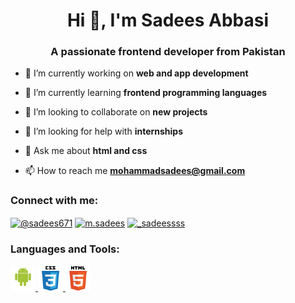 <h1 align="center">Hi 👋, I'm Sadees Abbasi</h1>
<h3 align="center">A passionate frontend developer from Pakistan</h3>

- 🔭 I’m currently working on **web and app development**

- 🌱 I’m currently learning **frontend programming languages**

- 👯 I’m looking to collaborate on **new projects**

- 🤝 I’m looking for help with **internships**

- 💬 Ask me about **html and css**

- 📫 How to reach me **mohammadsadees@gmail.com**

<h3 align="left">Connect with me:</h3>
<p align="left">
<a href="https://twitter.com/@sadees671" target="blank"><img align="center" src="https://raw.githubusercontent.com/rahuldkjain/github-profile-readme-generator/master/src/images/icons/Social/twitter.svg" alt="@sadees671" height="30" width="40" /></a>
<a href="https://fb.com/m.sadees" target="blank"><img align="center" src="https://raw.githubusercontent.com/rahuldkjain/github-profile-readme-generator/master/src/images/icons/Social/facebook.svg" alt="m.sadees" height="30" width="40" /></a>
<a href="https://instagram.com/_sadeessss" target="blank"><img align="center" src="https://raw.githubusercontent.com/rahuldkjain/github-profile-readme-generator/master/src/images/icons/Social/instagram.svg" alt="_sadeessss" height="30" width="40" /></a>
</p>

<h3 align="left">Languages and Tools:</h3>
<p align="left"> <a href="https://developer.android.com" target="_blank" rel="noreferrer"> <img src="https://raw.githubusercontent.com/devicons/devicon/master/icons/android/android-original-wordmark.svg" alt="android" width="40" height="40"/> </a> <a href="https://www.w3schools.com/css/" target="_blank" rel="noreferrer"> <img src="https://raw.githubusercontent.com/devicons/devicon/master/icons/css3/css3-original-wordmark.svg" alt="css3" width="40" height="40"/> </a> <a href="https://www.w3.org/html/" target="_blank" rel="noreferrer"> <img src="https://raw.githubusercontent.com/devicons/devicon/master/icons/html5/html5-original-wordmark.svg" alt="html5" width="40" height="40"/> </a> </p>
